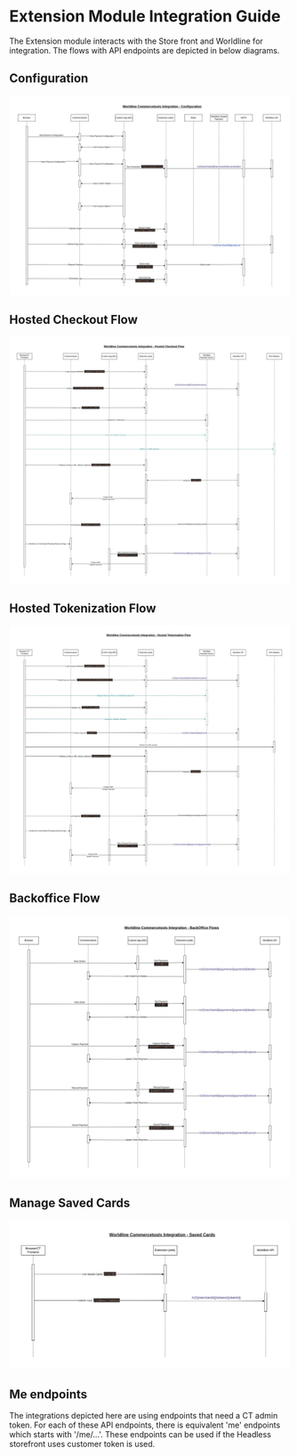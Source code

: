 # Extension Module Integration Guide

The Extension module interacts with the Store front and Worldline for integration. The flows with API endpoints are depicted in below diagrams.

## Configuration

![Configuration](/docs/extension//images/Configuration.jpg "Configuration")

## Hosted Checkout Flow
![Hosted Checkout](/docs/extension//images/HostedCheckout.jpg "Hosted Checkout")

## Hosted Tokenization Flow

![Hosted Tokenization](/docs/extension//images/HostedTokenization.jpg "Hosted Tokenization")

## Backoffice Flow

![Backoffice](/docs/extension//images/BackOffice.jpg "Backoffice")

## Manage Saved Cards

![Manage Saved Cards](/docs/extension//images/SavedCards.jpg "Manage Saved Cards")

## Me endpoints

The integrations depicted here are using endpoints that need a CT admin token. For each of these API endpoints, there is equivalent 'me' endpoints which starts with '/me/...'. These endpoints can be used if the Headless storefront uses customer token is used.